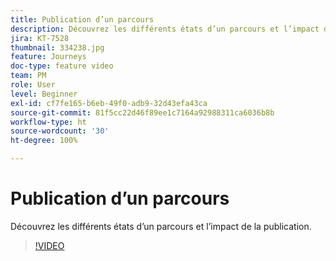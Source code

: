 ```yaml
---
title: Publication d’un parcours
description: Découvrez les différents états d’un parcours et l’impact de la publication.
jira: KT-7528
thumbnail: 334238.jpg
feature: Journeys
doc-type: feature video
team: PM
role: User
level: Beginner
exl-id: cf7fe165-b6eb-49f0-adb9-32d43efa43ca
source-git-commit: 81f5cc22d46f89ee1c7164a92988311ca6036b8b
workflow-type: ht
source-wordcount: '30'
ht-degree: 100%

---
```


# Publication d’un parcours

Découvrez les différents états d’un parcours et l’impact de la publication.

>[!VIDEO](https://video.tv.adobe.com/v/334238?quality=12&learn=on)
